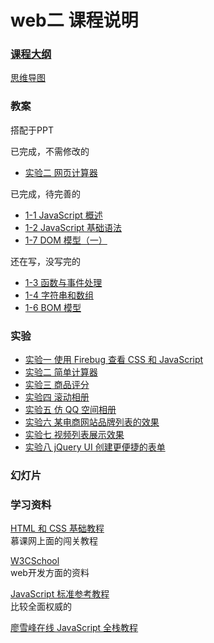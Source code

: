 # web二 课程说明

### [课程大纲](content/1-1.md)

[思维导图](http://naotu.baidu.com/file/8f04ef2bfc15e79d851c5f706e9b0c97)

### 教案

搭配于PPT

已完成，不需修改的

- [实验二 网页计算器](practice/pra2/paper.md)

已完成，待完善的

- [1-1 JavaScript 概述](papers/1-1.md)
- [1-2 JavaScript 基础语法](papers/1-2.md)
- [1-7 DOM 模型（一）](papers/1-7.md)

还在写，没写完的

- [1-3 函数与事件处理](papers/1-3.md)
- [1-4 字符串和数组](papers/1-4.md)
- [1-6 BOM 模型](papers/1-6.md)

### 实验

- [实验一 使用 Firebug 查看 CSS 和 JavaScript](practice/pra1.md)
- [实验二 简单计算器](practice/pra2/pra2.md)
- [实验三 商品评分](practice/pra3/pra3.md)
- [实验四 滚动相册](practice/pra4.md)
- [实验五 仿 QQ 空间相册](practice/pra5.md)
- [实验六 某电商网站品牌列表的效果](practice/pra6.md)
- [实验七 视频列表展示效果](practice/pra7.md)
- [实验八 jQuery UI 创建更便捷的表单](practice/pra8.md)

### 幻灯片

### 学习资料

[HTML 和 CSS 基础教程](http://www.imooc.com/learn/9)  
慕课网上面的闯关教程

[W3CSchool](http://www.w3school.com.cn/)  
web开发方面的资料

[JavaScript 标准参考教程](http://javascript.ruanyifeng.com/)  
比较全面权威的

[廖雪峰在线 JavaScript 全栈教程](http://www.liaoxuefeng.com/wiki/001434446689867b27157e896e74d51a89c25cc8b43bdb3000)


